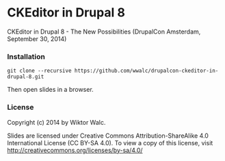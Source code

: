 CKEditor in Drupal 8
====================

CKEditor in Drupal 8 - The New Possibilities
(DrupalCon Amsterdam, September 30, 2014)

### Installation

```
git clone --recursive https://github.com/wwalc/drupalcon-ckeditor-in-drupal-8.git
```
Then open slides in a browser.

### License

Copyright (c) 2014 by Wiktor Walc.

Slides are licensed under Creative Commons Attribution-ShareAlike 4.0 International License (CC BY-SA 4.0). To view a copy of this license, visit http://creativecommons.org/licenses/by-sa/4.0/

